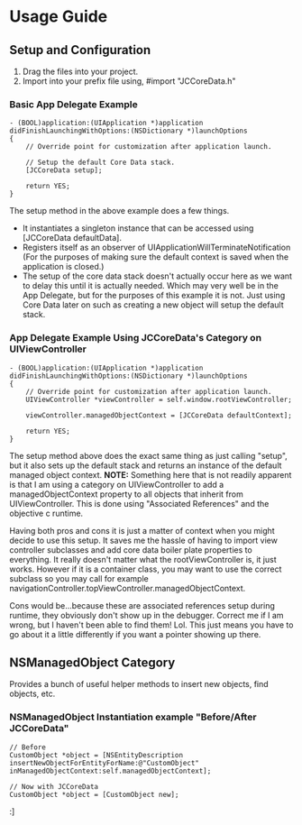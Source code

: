 # Usage Guide

## Setup and Configuration

1. Drag the files into your project.
2. Import into your prefix file using, #import "JCCoreData.h"

### Basic App Delegate Example
```objc
- (BOOL)application:(UIApplication *)application didFinishLaunchingWithOptions:(NSDictionary *)launchOptions
{
    // Override point for customization after application launch.

    // Setup the default Core Data stack.
    [JCCoreData setup];

    return YES;
}
```
The setup method in the above example does a few things. 
* It instantiates a singleton instance that can be accessed using [JCCoreData defaultData].
* Registers itself as an observer of UIApplicationWillTerminateNotification (For the purposes of making sure the default context is saved when the application is closed.)
* The setup of the core data stack doesn't actually occur here as we want to delay this until it is actually needed. Which may very well be in the App Delegate, but for the purposes of this example it is not. Just using Core Data later on such as creating a new object will setup the default stack.

### App Delegate Example Using JCCoreData's Category on UIViewController
```objc
- (BOOL)application:(UIApplication *)application didFinishLaunchingWithOptions:(NSDictionary *)launchOptions
{
    // Override point for customization after application launch.
    UIViewController *viewController = self.window.rootViewController;
    
    viewController.managedObjectContext = [JCCoreData defaultContext];

    return YES;
}
```
The setup method above does the exact same thing as just calling "setup", but it also sets up the default stack and returns an instance of the default managed object context.
**NOTE:** Something here that is not readily apparent is that I am using a category on UIViewController to add a managedObjectContext property to all objects that inherit from UIViewController. This is done using "Associated References" and the objective c runtime.

Having both pros and cons it is just a matter of context when you might decide to use this setup.  It saves me the hassle of having to import view controller subclasses and add core data boiler plate properties to everything. It really doesn't matter what the rootViewController is, it just works. However if it is a container class, you may want to use the correct subclass so you may call for example navigationController.topViewController.managedObjectContext.

Cons would be...because these are associated references setup during runtime, they obviously don't show up in the debugger. Correct me if I am wrong, but I haven't been able to find them! Lol. This just means you have to go about it a little differently if you want a pointer showing up there.

## NSManagedObject Category

Provides a bunch of useful helper methods to insert new objects, find objects, etc.

### NSManagedObject Instantiation example "Before/After JCCoreData"
```objc
// Before
CustomObject *object = [NSEntityDescription insertNewObjectForEntityForName:@"CustomObject" inManagedObjectContext:self.managedObjectContext];

// Now with JCCoreData
CustomObject *object = [CustomObject new];
```

:]

